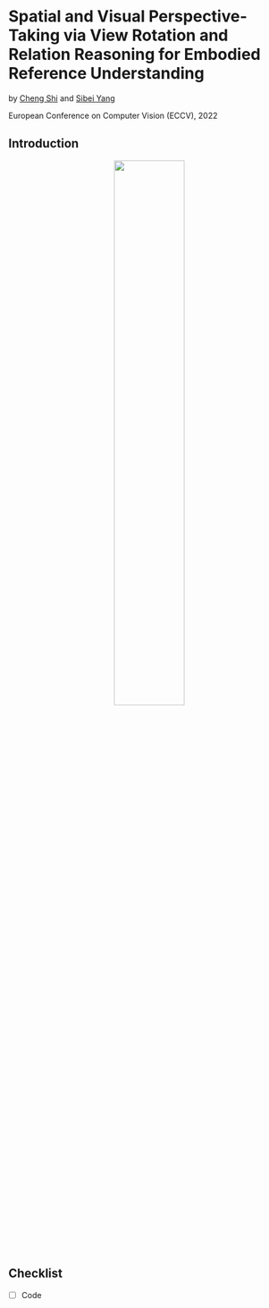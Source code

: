 # Spatial and Visual Perspective-Taking via View Rotation and Relation Reasoning for Embodied Reference Understanding

by [Cheng Shi](https://yixchen.github.io/) and [Sibei Yang](http://www.siyuanhuang.com/)

European Conference on Computer Vision (ECCV), 2022

## Introduction

<p align="center">
  <img src="teaser/overview.png" width="50%"/>
</p>

## Checklist

+ [ ] Code
